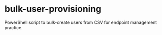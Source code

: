 # bulk-user-provisioning
PowerShell script to bulk-create users from CSV for endpoint management practice.
